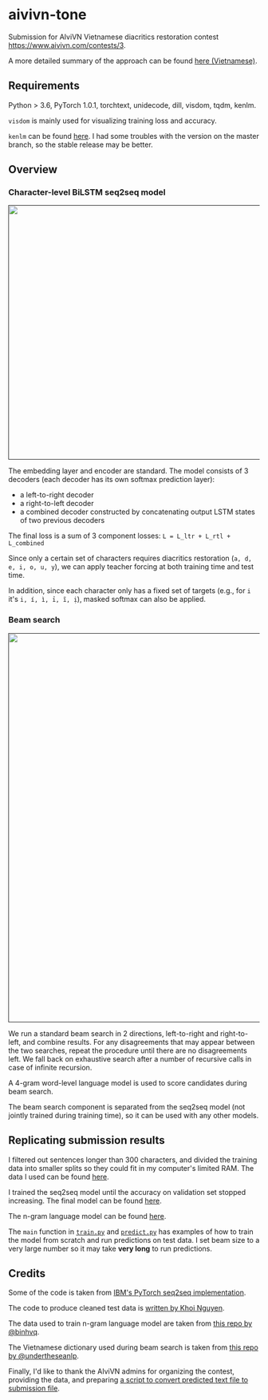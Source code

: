# aivivn-tone

Submission for AIviVN Vietnamese diacritics restoration contest https://www.aivivn.com/contests/3.

A more detailed summary of the approach can be found [here (Vietnamese)](https://forum.machinelearningcoban.com/t/aivivn-3-vietnamese-tone-prediction-1st-place-solution/5721).

## Requirements

Python > 3.6, PyTorch 1.0.1, torchtext, unidecode, dill, visdom, tqdm, kenlm.

`visdom` is mainly used for visualizing training loss and accuracy.

`kenlm` can be found [here](https://github.com/kpu/kenlm). I had some troubles with the version on the master branch, so the stable release may be better.

## Overview

### Character-level BiLSTM seq2seq model

[<p align="center"><img width="510" src="https://i.imgur.com/67CCUEU.png"></p>]()

The embedding layer and encoder are standard. The model consists of 3 decoders (each decoder has its own softmax prediction layer):
- a left-to-right decoder
- a right-to-left decoder
- a combined decoder constructed by concatenating output LSTM states of two previous decoders

The final loss is a sum of 3 component losses:
`L = L_ltr + L_rtl + L_combined`

Since only a certain set of characters requires diacritics restoration (`a, d, e, i, o, u, y`), we can apply teacher forcing at both training time and test time. 

In addition, since each character only has a fixed set of targets (e.g., for `i` it's `i, í, ì, ỉ, ĩ, ị`), masked softmax can also be applied. 

### Beam search

[<p align="center"><img width="780" src="https://i.imgur.com/MultVmF.png"></p>]()

We run a standard beam search in 2 directions, left-to-right and right-to-left, and combine results. For any disagreements that may appear between the two searches, repeat the procedure until there are no disagreements left. We fall back on exhaustive search after a number of recursive calls in case of infinite recursion.

A 4-gram word-level language model is used to score candidates during beam search.

The beam search component is separated from the seq2seq model (not jointly trained during training time), so it can be used with any other models.

## Replicating submission results

I filtered out sentences longer than 300 characters, and divided the training data into smaller splits so they could fit in my computer's limited RAM. The data I used can be found [here](https://drive.google.com/file/d/1NqrYfs1cK63ZRlfl__6-p64NEfgsMLFD/view?usp=sharing).

I trained the seq2seq model until the accuracy on validation set stopped increasing. The final model can be found [here](https://drive.google.com/file/d/1cWp0P2Uj6rcXZzqpfQt9kY8a9SlLEsNU/view?usp=sharing).

The n-gram language model can be found [here](https://drive.google.com/file/d/14RmQSYgijeSVzZNZ2mPGL0lCLg_guXGE/view?usp=sharing).

The `main` function in [`train.py`](./train.py) and [`predict.py`](./predict.py) has examples of how to train the model from scratch and run predictions on test data. I set beam size to a very large number so it may take **very long** to run predictions.

## Credits

Some of the code is taken from [IBM's PyTorch seq2seq implementation](https://github.com/IBM/pytorch-seq2seq).

The code to produce cleaned test data is [written by Khoi Nguyen](https://gist.github.com/suicao/5fd9e27bfb00a147998035730ca224d7?fbclid=IwAR13ufFJUTjTeyMO3KuN8dZTBACkC9ix-_XxN9Z6lshDdD8Eyn3KGPJri6o).

The data used to train n-gram language model are taken from [this repo by @binhvq](https://github.com/binhvq/news-corpus).

The Vietnamese dictionary used during beam search is taken from [this repo by @undertheseanlp](https://github.com/undertheseanlp/dictionary/blob/wiktionary/dictionary/words.txt).

Finally, I'd like to thank the AIviVN admins for organizing the contest, providing the data, and preparing [a script to convert predicted text file to submission file](https://github.com/aivivn/vietnamese_tone_prediction_utils).
